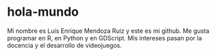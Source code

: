 # hola-mundo
Mi nombre es Luis Enrique Mendoza Ruiz y este es mi github. Me gusta programar en R, en Python y en GDScript. Mis intereses pasan por la docencia y el desarrollo de videojuegos.
